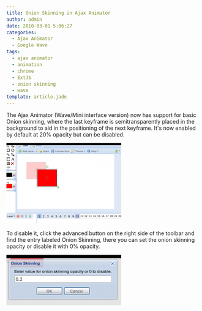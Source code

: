 ```yaml
---
title: Onion Skinning in Ajax Animator
author: admin
date: 2010-03-01 5:06:27
categories:
  - Ajax Animator
  - Google Wave
tags: 
  - ajax animator
  - animation
  - chrome
  - ExtJS
  - onion skinning
  - wave
template: article.jade
---
```


The Ajax Animator (Wave/Mini interface version) now has support for basic Onion skinning, where the last keyframe is semitransparently placed in the background to aid in the positioning of the next keyframe. It's now enabled by default at 20% opacity but can be disabled.

[![](ajax-animator-300x210.png "ajax-animator")](ajax-animator.png)

To disable it, click the advanced button on the right side of the toolbar and find the entry labeled Onion Skinning, there you can set the onion skinning opacity or disable it with 0% opacity.

[![](onion-skinning-300x132.png "onion-skinning")](onion-skinning.png)
